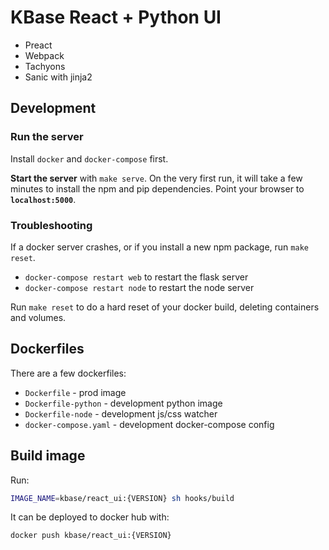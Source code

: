 # KBase React + Python UI

* Preact
* Webpack
* Tachyons
* Sanic with jinja2

## Development

### Run the server

Install `docker` and `docker-compose` first.

**Start the server** with `make serve`. On the very first run, it will take a few minutes to install the npm and pip dependencies. Point your browser to **`localhost:5000`**.

### Troubleshooting

If a docker server crashes, or if you install a new npm package, run `make reset`.
* `docker-compose restart web` to restart the flask server
* `docker-compose restart node` to restart the node server

Run `make reset` to do a hard reset of your docker build, deleting containers and volumes.

## Dockerfiles

There are a few dockerfiles:

* `Dockerfile` - prod image
* `Dockerfile-python` - development python image
* `Dockerfile-node` - development js/css watcher
* `docker-compose.yaml` - development docker-compose config

## Build image

Run:

```sh
IMAGE_NAME=kbase/react_ui:{VERSION} sh hooks/build
```

It can be deployed to docker hub with:

```sh
docker push kbase/react_ui:{VERSION}
```
